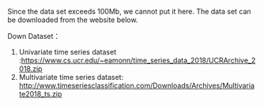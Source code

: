 Since the data set exceeds 100Mb, we cannot put it here. The data set can be downloaded from the website below.


Down Dataset：
1. Univariate time series dataset :https://www.cs.ucr.edu/~eamonn/time_series_data_2018/UCRArchive_2018.zip
2. Multivariate time series dataset: http://www.timeseriesclassification.com/Downloads/Archives/Multivariate2018_ts.zip 

